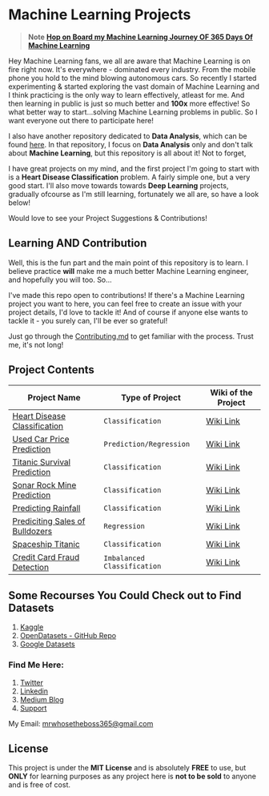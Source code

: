 # Machine Learning Projects


> **Note** **[Hop on Board my Machine Learning Journey OF 365 Days Of Machine Learning](https://github.com/muhammadanas0716/Machine-Learning-Projects-101/blob/main/twitter.md)**

Hey Machine Learning fans, we all are aware that Machine Learning is on fire right now. It's everywhere - dominated every industry. From the mobile phone you hold to the mind blowing autonomous cars. So recently I started experimenting & started exploring the vast domain of Machine Learning and I think practicing is the only way to learn effectively, atleast for me. And then learning in public is just so much better and **100x** more effective! So what better way to start...solving Machine Learning problems in public. So I want everyone out there to participate here!

I also have another repository dedicated to **Data Analysis**, which can be found [here](https://github.com/muhammadanas0716/Data-Science-Projects---EDA). In that repository, I focus on **Data Analysis** only and don't talk about **Machine Learning**, but this repository is all about it! Not to forget, 

I have great projects on my mind, and the first project I'm going to start with is a **Heart Disease Classification** problem. A fairly simple one, but a very good start. I'll also move towards towards **Deep Learning** projects, gradually ofcourse as I'm still learning, fortunately we all are, so have a look below!

Would love to see your Project Suggestions & Contributions!

## Learning AND Contribution
Well, this is the fun part and the main point of this repository is to learn. I believe practice **will** make me a much better Machine Learning engineer, and hopefully you will too. So...

I've made this repo open to contributions! If there's a Machine Learning project you want to here, you can feel free to create an issue with your project details, I'd love to tackle it! And of course if anyone else wants to tackle it - you surely can, I'll be ever so grateful!

Just go through the [Contributing.md](https://github.com/muhammadanas0716/Machine-Learning-Projects-101/blob/main/Contributing.md) to get familiar with the process. Trust me, it's not long!

## Project Contents
| Project Name                                                                                                                                                      | Type of Project                                   |Wiki of the  Project                                                                                                                                        |
|-------------------------------------------------------------------------------------------------------------------------------------------------------------------|---------------------------------------------------|------------------------------------------------------------------------------------------------------------------------------------------------------------|
| [Heart Disease Classification](https://github.com/muhammadanas0716/Machine-Learning-Projects-101/tree/main/Heart%20Disease%20Classification)                      | `Classification`                                  | [Wiki Link](https://github.com/muhammadanas0716/Machine-Learning-Projects-101/wiki/Heart-Disease-Classification)                                           |
| [Used Car Price Prediction](https://github.com/muhammadanas0716/Machine-Learning-Projects-101/tree/main/Used%20Car%20Price%20Prediction)                          | `Prediction/Regression`                           | [Wiki Link](https://github.com/muhammadanas0716/Machine-Learning-Projects-101/wiki/Used-Car-Price-Prediction)                                              |
| [Titanic Survival Prediction](https://github.com/muhammadanas0716/Machine-Learning-Projects-101/tree/main/Titanic%20-%20Machine%20Learning%20from%20Disaster)     | `Classification`                                  | [Wiki Link](https://github.com/muhammadanas0716/Machine-Learning-Projects-101/wiki/Titanic-Machine-Learning-from-Disaster)                                 |
| [Sonar Rock Mine Prediction](https://github.com/muhammadanas0muhammadanas0716-patch-1716/Machine-Learning-Projects-101/tree/main/Sonar%20Rock%20Mine%20Prediction)| `Classification`                                  | [Wiki Link](https://github.com/muhammadanas0716/Machine-Learning-Projects-101/wiki/Sonar-Rock-Mine-Prediction)                                             |
| [Predicting Rainfall](https://github.com/muhammadanas0716/Machine-Learning-Projects-101/tree/main/Rainfall%20Prediction)                                          | `Classification`                                  | [Wiki Link](https://github.com/muhammadanas0716/Machine-Learning-Projects-101/wiki/Predicting-Rainfall)                                                    |
| [Prediciting Sales of Bulldozers](https://github.com/muhammadanas0716/Machine-Learning-Projects-101/tree/main/Predicting%20Bulldozer%20Sale%20Prices)             | `Regression`                                      | [Wiki Link](https://github.com/muhammadanas0716/Machine-Learning-Projects-101/wiki/Prediciting-Sales-of-Bulldozers)                                        |
| [Spaceship Titanic](https://github.com/muhammadanas0716/Machine-Learning-Projects-101/tree/main/Spaceship%20Titanic)                                              | `Classification`                                  | [Wiki Link](https://github.com/muhammadanas0716/Machine-Learning-Projects-101/wiki/Spaceship-Titanic)                                                      |
| [Credit Card Fraud Detection](https://github.com/muhammadanas0716/Machine-Learning-Projects-101/tree/main/Credit%20Card%20Fraud%20Detection)                      | `Imbalanced Classification`                                   | [Wiki Link](https://github.com/muhammadanas0716/Machine-Learning-Projects-101/wiki/Credit-Card-Fraud-Detection)                                            |        |


## Some Recourses You Could Check out to Find Datasets
1. [Kaggle](https://www.kaggle.com/datasets)
2. [OpenDatasets - GitHub Repo](https://github.com/JovianML/opendatasets)
3. [Google Datasets](https://datasetsearch.research.google.com/)

### Find Me Here:
1. [Twitter](https://twitter.com/MuhammadAnas707)
2. [Linkedin](https://www.linkedin.com/in/muhammad-anas-63744b235/)
3. [Medium Blog](https://medium.com/@muhammadanas0716)
4. [Support](https://www.buymeacoffee.com/muhammadanas)

My Email: mrwhosetheboss365@gmail.com

## License  
This project is under the **MIT License** and is absolutely **FREE** to use, but **ONLY** for learning purposes as any project here is **not to be sold** to anyone and is free of cost.
